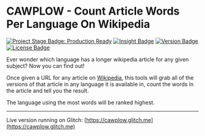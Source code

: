 # CAWPLOW - Count Article Words Per Language On Wikipedia

[![Project Stage Badge: Production Ready]][Project Stage Page]
[![Insight Badge]][Insight Page]
[![Version Badge]][Releases Page]
[![License Badge]][GPL3+]

Ever wonder which language has a longer wikipedia article for any given subject? Now you can find out!

Once given a URL for any article on [Wikipedia], this tools will grab all of the versions of that article in any language it is available in, count the words in the article and tell you the result.

The language using the most words will be ranked highest.

---

Live version running on Glitch: [https://cawplow.glitch.me](https://cawplow.glitch.me)

[Wikipedia]: http://wikipedia.org/

[GPL3+]: LICENSE
[Insight Page]: https://insight.symfony.com/projects/3b7043b6-f980-42db-8f89-2b6818c41adb
[Project Stage Page]: https://bl.ocks.org/potherca/raw/a2ae67caa3863a299ba0/
[Releases Page]: https://github.com/potherca/count-article-words-per-language-on-wikipedia/releases
[Insight Badge]: https://insight.symfony.com/projects/3b7043b6-f980-42db-8f89-2b6818c41adb/mini.svg
[License Badge]: https://img.shields.io/badge/License-GPL--3.0-blue.svg
[Project Stage Badge: Production Ready]: http://img.shields.io/badge/Project%20Stage-Production%20Ready-brightgreen.svg
[Release Badge]: https://img.shields.io/github/release/potherca/count-article-words-per-language-on-wikipedia.svg
[Version Badge]: https://img.shields.io/github/tag/potherca/count-article-words-per-language-on-wikipedia.svg?label=version
